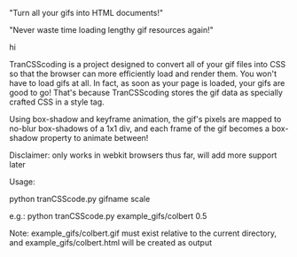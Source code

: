 "Turn all your gifs into HTML documents!"

"Never waste time loading lengthy gif resources again!"

<div id='hi'>hi</div>

TranCSScoding is a project designed to convert all of your gif files into CSS so that the browser can more efficiently load and render them. You won't have to load gifs at all. In fact, as soon as your page is loaded, your gifs are good to go! That's because TranCSScoding stores the gif data as specially crafted CSS in a style tag.

Using box-shadow and keyframe animation, the gif's pixels are mapped to no-blur box-shadows of a 1x1 div, and each frame of the gif becomes a box-shadow property to animate between!

Disclaimer: only works in webkit browsers thus far, will add more support later


Usage:

python tranCSScode.py gifname scale


e.g.:
python tranCSScode.py example_gifs/colbert 0.5

Note: example_gifs/colbert.gif must exist relative to the current directory, and example_gifs/colbert.html will be created as output
